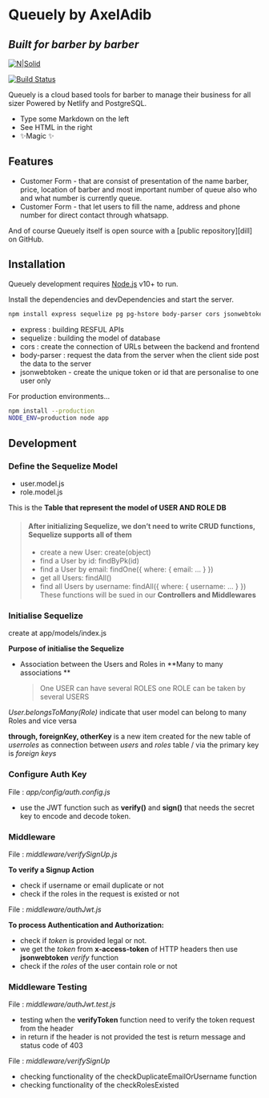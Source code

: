 # Queuely by AxelAdib

## _Built for barber by barber_

[![N|Solid](https://cldup.com/dTxpPi9lDf.thumb.png)](https://nodesource.com/products/nsolid)

[![Build Status](https://travis-ci.org/joemccann/dillinger.svg?branch=master)](https://travis-ci.org/joemccann/dillinger)

Queuely is a cloud based tools for barber to manage their business for all sizer
Powered by Netlify and PostgreSQL.

- Type some Markdown on the left
- See HTML in the right
- ✨Magic ✨

## Features

- Customer Form - that are consist of presentation of the name barber, price, location of barber and most important number of queue also who and what number is currently queue.
- Customer Form - that let users to fill the name, address and phone number for direct contact through whatsapp.

And of course Queuely itself is open source with a [public repository][dill]
on GitHub.

## Installation

Queuely development requires [Node.js](https://nodejs.org/) v10+ to run.

Install the dependencies and devDependencies and start the server.

```sh
npm install express sequelize pg pg-hstore body-parser cors jsonwebtoken bcryptjs --save
```

- express : building RESFUL APIs
- sequelize : building the model of database
- cors : create the connection of URLs between the backend and frontend
- body-parser : request the data from the server when the client side post the data to the server
- jsonwebtoken - create the unique token or id that are personalise to one user only

For production environments...

```sh
npm install --production
NODE_ENV=production node app
```

## Development

### Define the Sequelize Model

- user.model.js
- role.model.js

This is the **Table that represent the model of USER AND ROLE DB**

> #### After initializing Sequelize, we don’t need to write CRUD functions, Sequelize supports all of them
>
> - create a new User: create(object)
> - find a User by id: findByPk(id)
> - find a User by email: findOne({ where: { email: ... } })
> - get all Users: findAll()
> - find all Users by username: findAll({ where: { username: ... } })
>   These functions will be sued in our **Controllers and Middlewares**

### Initialise Sequelize

create at app/models/index.js

**Purpose of initialise the Sequelize**

- Association between the Users and Roles in **Many to many associations **
  > One USER can have several ROLES
  > one ROLE can be taken by several USERS

_User.belongsToMany(Role)_ indicate that user model can belong to many Roles and vice versa

**through, foreignKey, otherKey** is a new item created for the new table of _userroles_ as connection between _users_ and _roles_ table /
via the primary key is _foreign keys_

### Configure Auth Key

File :
_app/config/auth.config.js_

- use the JWT function such as **verify()** and **sign()** that needs the secret key to encode and decode token.

### Middleware

File :
_middleware/verifySignUp.js_

**To verify a Signup Action**

- check if username or email duplicate or not
- check if the roles in the request is existed or not

File :
_middleware/authJwt.js_

**To process Authentication and Authorization:**

- check if _token_ is provided legal or not.
- we get the _token_ from **x-access-token** of HTTP headers then use **jsonwebtoken** _verify_ function
- check if the _roles_ of the user contain role or not

### Middleware Testing

File :
_middleware/authJwt.test.js_

- testing when the **verifyToken** function need to verify the token request from the header
- in return if the header is not provided the test is return message and status code of 403

File :
_middleware/verifySignUp_

- checking functionality of the checkDuplicateEmailOrUsername function
- checking functionality of the checkRolesExisted
